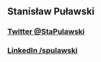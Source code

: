 ## Stanisław Puławski
### [Twitter @StaPulawski](https://twitter.com/stapulawski)
### [LinkedIn /spulawski](https://www.linkedin.com/in/spulawski/)

<!--
<iframe src="http://srv12.mikr.us:40157/d-solo/4EV3LRFVk/airwits?orgId=1&from=1669802001606&to=1669812801606&panelId=20" width="450" height="200" frameborder="0"></iframe>
<iframe width=“800” height=“600" src=“https://embed.tago.io?widget=6391ee1555190e0028988e5f&dashboard=6391db167e27840020610be9&token=2a490158-4aa8-4202-b691-6bd664147741” frameborder=“0" allowfullscreen />
-->

<!--
**sosnus/sosnus** is a ✨ _special_ ✨ repository because its `README.md` (this file) appears on your GitHub profile.

Here are some ideas to get you started:

- 🔭 I’m currently working on ...
- 🌱 I’m currently learning ...
- 👯 I’m looking to collaborate on ...
- 🤔 I’m looking for help with ...
- 💬 Ask me about ...
- 📫 How to reach me: ...
- 😄 Pronouns: ...
- ⚡ Fun fact: ...
-->
